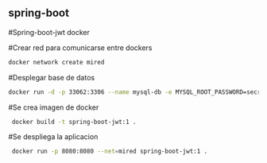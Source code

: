 <h2>spring-boot</h2>

#Spring-boot-jwt docker

#Crear red para comunicarse entre dockers
```sh
docker network create mired
```

#Desplegar base de datos
```sh
docker run -d -p 33062:3306 --name mysql-db -e MYSQL_ROOT_PASSWORD=secret -e MYSQL_DATABASE=db_springboot mysql:8.0
```

#Se crea imagen de docker
```sh
 docker build -t spring-boot-jwt:1 .
```

#Se despliega la aplicacion
```sh
 docker run -p 8080:8080 --net=mired spring-boot-jwt:1 .
```

